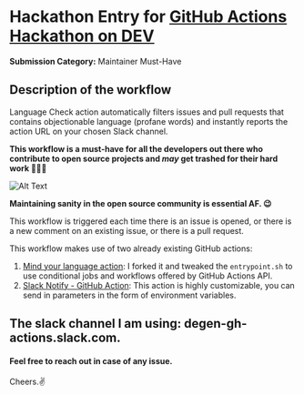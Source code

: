 # Hackathon Entry for [GitHub Actions Hackathon on DEV](https://dev.to/devteam/announcing-the-github-actions-hackathon-on-dev-3ljn)
**Submission Category:** 
Maintainer Must-Have

## Description of the workflow
Language Check action automatically filters issues and pull requests that contains objectionable language (profane words) and instantly reports the action URL on your chosen Slack channel. 

**This workflow is a must-have for all the developers out there who contribute to open source projects and *may* get trashed for their hard work 
🤦🏻‍♀️**

![Alt Text](https://tenor.com/view/paul-rudd-sigh-gif-5394064.gif)

**Maintaining sanity in the open source community is essential AF. 😉**

This workflow is triggered each time there is an issue is opened, or there is a new comment on an existing issue, or there is a pull request.

This workflow makes use of two already existing GitHub actions:
1. [Mind your language action](https://github.com/tailaiw/mind-your-language-action): I forked it and tweaked the `entrypoint.sh` to use conditional jobs and workflows offered by GitHub Actions API. 
2. [Slack Notify - GitHub Action](https://github.com/marketplace/actions/slack-notify): This action is highly customizable, you can send in parameters in the form of environment variables.

The slack channel I am using: degen-gh-actions.slack.com. 
---

#### Feel free to reach out in case of any issue.

Cheers.✌️

